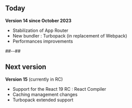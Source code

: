 <!-- .slide: class=" two-column" -->

## Today

**Version 14 since October 2023**

- Stabilization of App Router
- New bundler : Turbopack (in replacement of Webpack)
- Performances improvements

##--##

<div>

## Next version

**Version 15** (currently in RC)

- Support for the React 19 RC : React Compiler
- Caching management changes
- Turbopack extended support

</div>
<!-- .element: class="fragment" data-fragment-index="1"-->
